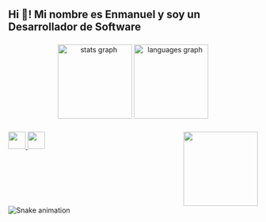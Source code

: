 <h2 align="left">Hi 👋! Mi nombre es Enmanuel y soy un Desarrollador de Software</h2>

###

<div align="center">
  <img src="https://github-readme-stats.vercel.app/api?username=EmanuelOH&hide_title=false&hide_rank=false&show_icons=true&include_all_commits=true&count_private=true&theme=dracula&locale=es&hide_border=false" height="150" alt="stats graph" />
  
  <img src="https://github-readme-stats.vercel.app/api/top-langs?username=EmanuelOH&layout=compact&card_width=320&langs_count=10&theme=dracula&hide_border=false" height="150" alt="languages graph" />
</div>

###

<img align="right" height="150" src="https://i.imgflip.com/65efzo.gif" />

###

<div align="left">
  <a href="mailto:tuemail@gmail.com">
    <img src="https://img.shields.io/static/v1?message=Gmail&logo=gmail&label=&color=D14836&logoColor=white&style=for-the-badge" height="35" />
  </a>
  <a href="https://www.linkedin.com/in/tuusuario" target="_blank">
    <img src="https://img.shields.io/static/v1?message=LinkedIn&logo=linkedin&label=&color=0077B5&logoColor=white&style=for-the-badge" height="35" />
  </a>
</div>

###

<br clear="both" />

<img src="https://raw.githubusercontent.com/EmanuelOH/EmanuelOH/output/snake.svg" alt="Snake animation" />
